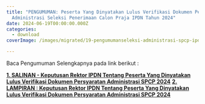 ```yaml
---
title: "PENGUMUMAN: Peserta Yang Dinyatakan Lulus Verifikasi Dokumen Persyaratan
  Administrasi Seleksi Penerimaan Calon Praja IPDN Tahun 2024"
date: 2024-06-19T00:00:00.000Z
categories:
  - download
coverImage: /images/migrated/19-pengumumanseleksi-administrasi-spcp-ipdn-2024.jpg

---
```


Baca Pengumuman Selengkapnya pada link berikut :

**[1. SALINAN - Keputusan Rektor IPDN Tentang Peserta Yang Dinyatakan Lulus Verifikasi Dokumen Persyaratan Administrasi SPCP 2024](https://bkd.nttprov.go.id/web/wp-content/uploads/2024/06/SALINAN_KR_800.1.2.2-246-TENTANG-PESERTA-DINYATAKAN-LULUS-VERIFIKASI-DOKUMEN-SPCP-2024.pdf)** **[2. LAMPIRAN : Keputusan Rektor IPDN Tentang Peserta Yang Dinyatakan Lulus Verifikasi Dokumen Persyaratan Administrasi SPCP 2024](https://bkd.nttprov.go.id/web/wp-content/uploads/2024/06/202405_ADM_53_NTT.pdf)**
